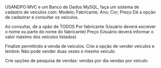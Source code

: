 USANDPO MVC e um Banco de Dados MySQL, faça um sistema de cadastro de veículos com:
    Modelo;
    Fabricante;
    Ano;
    Cor;
    Preço
Dê a opção de cadastrar e consultar os veículos.

Ao consultar, de a opão de TODOS
                Por fabricante (Usuário deverá escrever o nome ou 
                                parte do nome do fabricante)
                                Preço (Usuário deverá informar o 
                                valor máximo dos veículos listados)

Finalize permitindo a venda de veículos.
Crie a opção de vender veículos e lembre:
Não pode vender duas vezes o mesmo veículo.

Crie opções de pesquisa de vendas:
vendas por dia
vendas por veículo